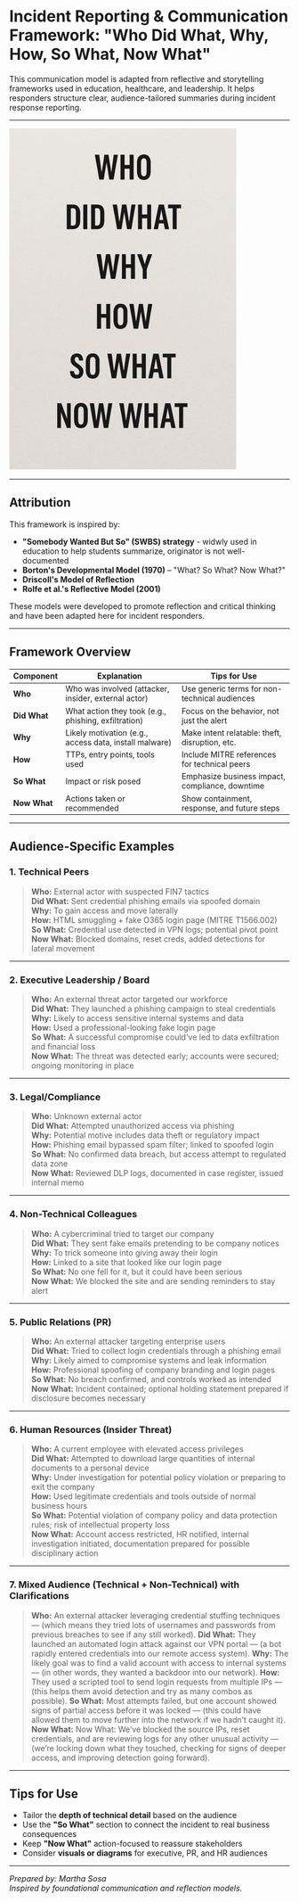 # Incident Reporting & Communication Framework: "Who Did What, Why, How, So What, Now What"

This communication model is adapted from reflective and storytelling frameworks used in education, healthcare, and leadership. It helps responders structure clear, audience-tailored summaries during incident response reporting.

---

![Incident Reporting Framework](./Assets/WhoDidWhatWhyHow.jpg)

---

## Attribution
This framework is inspired by:
- **"Somebody Wanted But So" (SWBS) strategy** -  widwly used in education to help students summarize, originator is not well-documented
- **Borton's Developmental Model (1970)** – "What? So What? Now What?"
- **Driscoll's Model of Reflection**
- **Rolfe et al.'s Reflective Model (2001)**

These models were developed to promote reflection and critical thinking and have been adapted here for incident responders.

---

## Framework Overview

| **Component** | **Explanation** | **Tips for Use** |
|---------------|-----------------|------------------|
| **Who**       | Who was involved (attacker, insider, external actor) | Use generic terms for non-technical audiences |
| **Did What**  | What action they took (e.g., phishing, exfiltration) | Focus on the behavior, not just the alert |
| **Why**       | Likely motivation (e.g., access data, install malware) | Make intent relatable: theft, disruption, etc. |
| **How**       | TTPs, entry points, tools used | Include MITRE references for technical peers |
| **So What**   | Impact or risk posed | Emphasize business impact, compliance, downtime |
| **Now What**  | Actions taken or recommended | Show containment, response, and future steps |

---

## Audience-Specific Examples

### 1. Technical Peers

> **Who:** External actor with suspected FIN7 tactics  
> **Did What:** Sent credential phishing emails via spoofed domain  
> **Why:** To gain access and move laterally  
> **How:** HTML smuggling + fake O365 login page (MITRE T1566.002)  
> **So What:** Credential use detected in VPN logs; potential pivot point  
> **Now What:** Blocked domains, reset creds, added detections for lateral movement

---

### 2. Executive Leadership / Board

> **Who:** An external threat actor targeted our workforce  
> **Did What:** They launched a phishing campaign to steal credentials  
> **Why:** Likely to access sensitive internal systems and data  
> **How:** Used a professional-looking fake login page  
> **So What:** A successful compromise could've led to data exfiltration and financial loss  
> **Now What:** The threat was detected early; accounts were secured; ongoing monitoring in place

---

### 3. Legal/Compliance

> **Who:** Unknown external actor  
> **Did What:** Attempted unauthorized access via phishing  
> **Why:** Potential motive includes data theft or regulatory impact  
> **How:** Phishing email bypassed spam filter; linked to spoofed login  
> **So What:** No confirmed data breach, but access attempt to regulated data zone  
> **Now What:** Reviewed DLP logs, documented in case register, issued internal memo

---

### 4. Non-Technical Colleagues

> **Who:** A cybercriminal tried to target our company  
> **Did What:** They sent fake emails pretending to be company notices  
> **Why:** To trick someone into giving away their login  
> **How:** Linked to a site that looked like our login page  
> **So What:** No one fell for it, but it could have been serious  
> **Now What:** We blocked the site and are sending reminders to stay alert

---

### 5. Public Relations (PR)

> **Who:** An external attacker targeting enterprise users  
> **Did What:** Tried to collect login credentials through a phishing email  
> **Why:** Likely aimed to compromise systems and leak information  
> **How:** Professional spoofing of company branding and login pages  
> **So What:** No breach confirmed, and controls worked as intended  
> **Now What:** Incident contained; optional holding statement prepared if disclosure becomes necessary

---

### 6. Human Resources (Insider Threat)

> **Who:** A current employee with elevated access privileges  
> **Did What:** Attempted to download large quantities of internal documents to a personal device  
> **Why:** Under investigation for potential policy violation or preparing to exit the company  
> **How:** Used legitimate credentials and tools outside of normal business hours  
> **So What:** Potential violation of company policy and data protection rules; risk of intellectual property loss  
> **Now What:** Account access restricted, HR notified, internal investigation initiated, documentation prepared for possible disciplinary action

---

### 7. Mixed Audience (Technical + Non-Technical) with Clarifications

> **Who:** An external attacker leveraging credential stuffing techniques — (which means they tried lots of usernames and passwords from previous breaches to see if any still worked).
> **Did What:** They launched an automated login attack against our VPN portal — (a bot rapidly entered credentials into our remote access system).
> **Why:** The likely goal was to find a valid account with access to internal systems — (in other words, they wanted a backdoor into our network).
> **How:** They used a scripted tool to send login requests from multiple IPs — (this helps them avoid detection and try as many combos as possible).
> **So What:** Most attempts failed, but one account showed signs of partial access before it was locked — (this could have allowed them to move further into the network if we hadn’t caught it).
> **Now What:** Now What: We’ve blocked the source IPs, reset credentials, and are reviewing logs for any other unusual activity — (we’re locking down what they touched, checking for signs of deeper access, and improving detection going forward).

---
## Tips for Use

- Tailor the **depth of technical detail** based on the audience
- Use the **"So What"** section to connect the incident to real business consequences
- Keep **"Now What"** action-focused to reassure stakeholders
- Consider **visuals or diagrams** for executive, PR, and HR audiences

---

*Prepared by: Martha Sosa  
Inspired by foundational communication and reflection models.*
